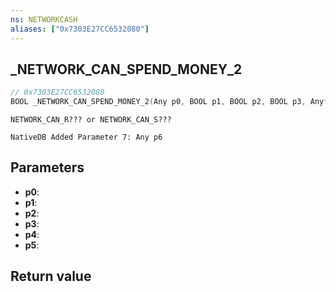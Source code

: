 ```yaml
---
ns: NETWORKCASH
aliases: ["0x7303E27CC6532080"]
---
```

## _NETWORK_CAN_SPEND_MONEY_2

```c
// 0x7303E27CC6532080
BOOL _NETWORK_CAN_SPEND_MONEY_2(Any p0, BOOL p1, BOOL p2, BOOL p3, Any* p4, Any p5);
```

```
NETWORK_CAN_R??? or NETWORK_CAN_S???  
```

```
NativeDB Added Parameter 7: Any p6
```

## Parameters
* **p0**: 
* **p1**: 
* **p2**: 
* **p3**: 
* **p4**: 
* **p5**: 

## Return value
